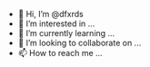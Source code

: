 - 👋 Hi, I’m @dfxrds
- 👀 I’m interested in ...
- 🌱 I’m currently learning ...
- 💞️ I’m looking to collaborate on ...
- 📫 How to reach me ...

<!---
dfxrds/dfxrds is a ✨ special ✨ repository because its `README.md` (this file) appears on your GitHub profile.
You can click the Preview link to take a look at your changes.
--->
